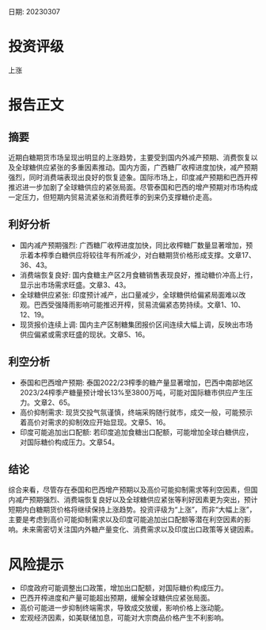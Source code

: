 
日期: 20230307

# 投资评级

上涨

# 报告正文

## 摘要

近期白糖期货市场呈现出明显的上涨趋势，主要受到国内外减产预期、消费恢复以及全球糖供应紧张的多重因素推动。国内方面，广西糖厂收榨进度加快，减产预期强烈，同时消费端表现出良好的恢复迹象。国际市场上，印度减产预期和巴西开榨推迟进一步加剧了全球糖供应的紧张局面。尽管泰国和巴西的增产预期对市场构成一定压力，但短期内贸易流紧张和消费旺季的到来仍支撑糖价走高。

## 利好分析

* 国内减产预期强烈: 广西糖厂收榨进度加快，同比收榨糖厂数量显著增加，预示着本榨季白糖供应将较往年有所减少，对白糖期货价格形成支撑。文章17、36、43。
* 消费端恢复良好: 国内食糖主产区2月食糖销售表现良好，推动糖价冲高上行，显示出市场需求旺盛。文章3、43。
* 全球糖供应紧张: 印度预计减产，出口量减少，全球糖供给偏紧局面难以改观。巴西受强降雨影响可能推迟开榨，贸易流偏紧态势持续。文章1、10、12、19。
* 现货报价连续上调: 国内主产区制糖集团报价区间连续大幅上调，反映出市场供应偏紧或需求旺盛的现状。文章5、16。

## 利空分析

* 泰国和巴西增产预期: 泰国2022/23榨季的糖产量显著增加，巴西中南部地区2023/24榨季产糖量预计增长13%至3800万吨，可能对国际糖市供应产生压力。文章2、65。
* 高价抑制需求: 现货交投气氛谨慎，终端采购随行就市，成交一般，可能预示着高价对需求的抑制效应开始显现。文章5、16。
* 印度可能追加出口配额: 若印度追加食糖出口配额，可能增加全球白糖供应，对国际糖价构成压力。文章54。

## 结论

综合来看，尽管存在泰国和巴西增产预期以及高价可能抑制需求等利空因素，但国内减产预期强烈、消费端恢复良好以及全球糖供应紧张等利好因素更为突出，预计短期内白糖期货价格将继续保持上涨趋势。投资评级为“上涨”，而非“大幅上涨”，主要是考虑到高价可能抑制需求以及印度可能追加出口配额等潜在利空因素的影响。未来需密切关注国内外糖产量变化、消费需求以及印度出口政策等关键因素。

# 风险提示

* 印度政府可能调整出口政策，增加出口配额，对国际糖价构成压力。
* 巴西开榨进度和产量可能超出预期，缓解全球糖供应紧张局面。
* 高价可能进一步抑制终端需求，导致成交放缓，影响价格上涨动能。
* 宏观经济因素，如美联储加息，可能对大宗商品价格产生不利影响。
